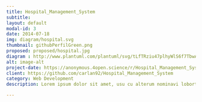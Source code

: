 ```yaml
---
title: Hospital_Management_System
subtitle:
layout: default
modal-id: 3
date: 2014-07-18
img: diagram/hospital.svg
thumbnail: githubPerfilGreen.png
proposed: proposed/hospital.jpg
diagram : http://www.plantuml.com/plantuml/svg/tLfTRziu47plhyWlS6f7TbwAee6Ju0nSUaNIDC-CpBX4A54dqW6CG__xsGvnfr5c5Gg8peUyScU7kxFyMD7-ueEgmxgm7ogLFwgLFlfuzEdJfRDBNN_-VFJNXxbLtXzz77rJmUWotEZwoUHwQ_ZLDjqf4qovEgigPyfG2E0hzQWR44O4OxTUrscp0UgbUUxAK3jhMtGDn9LV2Q1pbmTNN-jSLy6uqdZ2HbHQ59NjePJiSAqhvqrmzIQD3l6WfH1uCxUpPM7A5uvGpCRu3sNDKkrS6U9QhxQCjMYVhtrmnTaw_DHbCFaUzwrsJsRPLdPzRqsEqMDyN4A8WBdpD6IYJinlpbScA7lfwaA5GEOHIhCer4hVLjQf9PC9p7pgEtr_e_DrRS9cc-Q3MI41IdofShN4AJX0M29WkDY6uZOQqJzqRHwsP5jXLygBH90iiHEv20K8WfiM2r2QBQElNEdDlTK47ic8fVDew8v1IEBu_FiVnpVMXLPgVwwr3ySxhhqr3hIue_kLzbwjjCmG0PqaU8XoeYQea-ocqhbHreIDoDN00DNRQRCeWwuVLAxtA5eTG4MLNWKs8dyTEtT5uSg-WFx1ytiaVSvaDYZEyzAETq-yYJWbXVQKMexZw_wyskCuKKGWKwhaRvhHednoMyJmAoSnPmB-zwXAgamw74CPUhiEi3NwvqqRifwBYZlsNrT9kdszk5kKFgXo2ssqLFpc0xJSs2PJO1EMxeTjMPfNrBf_Wl-f8grFfG4cVQkw3wSxpsZGATizs-55u_H3et_zyoGmPay2ur7Nzt24D8xp5-EDpKuGvshpmWC6lfj2xq-s9sN1C5TMbqk5WKJDXJ3djLP1xwRmC2xVHZm5ZgBj_xYhzHxtRBt7pPPCv8dsJWfnlycit4ME5PPVL1YNt_yKBN_UZ9Ex7SJAxnPZqjnIYWQYaqb-Tnkdzqi8xlcQnKNYMqYMAnrFMWEEXlOhBUr1zO5Mb0FQvPIHSiytUEq7tI0acFGI7x9oIJ6GDeHkQxub6ApxB2CKq05CM0Sm6M4fenkn4dgA4uQvMF84tLXw7K-46tIIVeDEy3g1wE5I6S07ytfFKwLy4XvU-zSww1EsVqv6U7dZna0p7yUjmI5ylPz08X7DCnd42U9AzalIEcDQPoF-koGpI-E_mtSEeEO_TVwuA0NhRRLKGSTN6eaTAiaXZKh2vDPvBSGFNJqOM0_F3xQCliPdgQ_n6HGoyHF-m4wezi4ZbByyiXwDLPRKM6MfZLN6kvxq-T8pw3ybVHLzawgpVYhh-4a43wSfEvoce-TadXdZ4FRjn4J76a63TNDHr-GtJF2zrZvq8eYMOARdqvGgDiNJOsVbfySK2eLny631uLdOTmBasRz_vY61uX6LJeSxVCPs-6mKJoDqQrlPM0n9D46qO3wh31k-D3RmwHT15snyr_Z4lqtGEBfjv4oOWQ2O3LTeU0Tv9N0Klu1cFN__cv5dO5XEfsmvdOx4gqO6iBwNusZDE9JBT0hgSpzUYk6z-HKVLV-Yo-Mwi1_-1W00
alt: image-alt
project-date: https://anonymous.4open.science/r/Hospital_Management_SystemMs-C006
client: https://github.com/carlan92/Hospital_Management_System
category: Web Development
description: Lorem ipsum dolor sit amet, usu cu alterum nominavi lobortis. At duo novum diceret. Tantas apeirian vix et, usu sanctus postulant inciderint ut, populo diceret necessitatibus in vim. Cu eum dicam feugiat noluisse.

---
```


